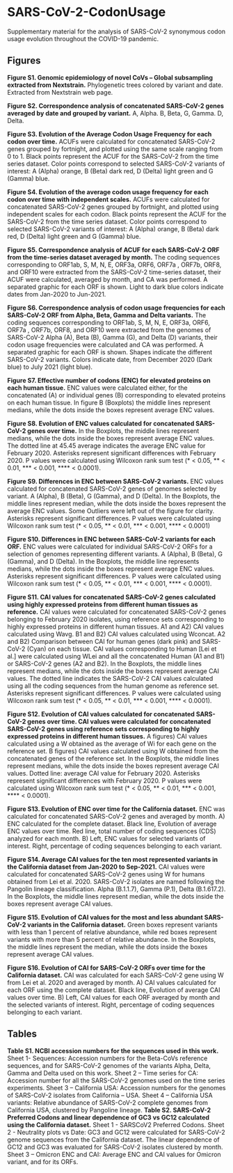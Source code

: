 # SARS-CoV-2-CodonUsage
Supplementary material for the analysis of SARS-CoV-2 synonymous codon usage evolution throughout the COVID-19 pandemic.

## Figures
**Figure S1. Genomic epidemiology of novel CoVs – Global subsampling extracted from Nextstrain.** Phylogenetic trees colored by variant and date. Extracted from Nextstrain web page. 

**Figure S2. Correspondence analysis of concatenated SARS-CoV-2 genes averaged by date and grouped by variant.** A, Alpha. B, Beta, G, Gamma. D, Delta.

**Figure S3. Evolution of the Average Codon Usage Frequency for each codon over time.** ACUFs were calculated for concatenated SARS-CoV-2 genes grouped by fortnight, and plotted using the same scale ranging from 0 to 1. Black points represent the ACUF for the SARS-CoV-2 from the time series dataset. Color points correspond to selected SARS-CoV-2 variants of interest: A (Alpha) orange, B (Beta) dark red, D (Delta) light green and G (Gamma) blue.

**Figure S4. Evolution of the average codon usage frequency for each codon over time with independent scales.** ACUFs were calculated for concatenated SARS-CoV-2 genes grouped by fortnight, and plotted using independent scales for each codon. Black points represent the ACUF for the SARS-CoV-2 from the time series dataset. Color points correspond to selected SARS-CoV-2 variants of interest: A (Alpha) orange, B (Beta) dark red, D (Delta) light green and G (Gamma) blue.

**Figure S5. Correspondence analysis of ACUF for each SARS-CoV-2 ORF from the time-series dataset averaged by month.** The coding sequences corresponding to ORF1ab, S, M, N, E, ORF3a, ORF6, ORF7a , ORF7b, ORF8, and ORF10 were extracted from the SARS-CoV-2 time-series dataset, their ACUF were calculated, averaged by month, and CA was performed. A separated graphic for each ORF is shown. Light to dark blue colors indicate dates from Jan-2020 to Jun-2021. 

**Figure S6. Correspondence analysis of codon usage frequencies for each SARS-CoV-2 ORF from Alpha, Beta, Gamma and Delta variants.** The coding sequences corresponding to ORF1ab, S, M, N, E, ORF3a, ORF6, ORF7a , ORF7b, ORF8, and ORF10 were extracted from the genomes of SARS-CoV-2 Alpha (A), Beta (B), Gamma (G), and Delta (D) variants, their codon usage frequencies were calculated and CA was performed. A separated graphic for each ORF is shown. Shapes indicate the different SARS-CoV-2 variants. Colors indicate date, from December 2020 (Dark blue) to July 2021 (light blue).

**Figure S7. Effective number of codons (ENC) for elevated proteins on each human tissue.** ENC values were calculated either, for the concatenated (A) or individual genes (B) corresponding to elevated proteins on each human tissue. In figure B (Boxplots) the middle lines represent medians, while the dots inside the boxes represent average ENC values.

**Figure S8. Evolution of ENC values calculated for concatenated SARS-CoV-2 genes over time.** In the Boxplots, the middle lines represent medians, while the dots inside the boxes represent average ENC values. The dotted line at 45.45 average indicates the average ENC value for February 2020. Asterisks represent significant differences with February 2020. P values were calculated using Wilcoxon rank sum test (\*  <  0.05, \** < 0.01, \*** < 0.001, \**** < 0.0001).

**Figure S9. Differences in ENC between SARS-CoV-2 variants.** ENC values calculated for concatenated SARS-CoV-2 genes of genomes selected by variant. A (Alpha), B (Beta), G (Gamma), and D (Delta). In the Boxplots, the middle lines represent median, while the dots inside the boxes represent the average ENC values. Some Outliers were left out of the figure for clarity. Asterisks represent significant differences. P values were calculated using Wilcoxon rank sum test (\*  <  0.05, \** < 0.01, \*** < 0.001, \**** < 0.0001) 

**Figure S10. Differences in ENC between SARS-CoV-2 variants for each ORF.** ENC values were calculated for individual SARS-CoV-2 ORFs for a selection of genomes representing different variants. A (Alpha), B (Beta), G (Gamma), and D (Delta). In the Boxplots, the middle line represents medians, while the dots inside the boxes represent average ENC values. Asterisks represent significant differences. P values were calculated using Wilcoxon rank sum test (\*  <  0.05, \** < 0.01, \*** < 0.001, \**** < 0.0001).

**Figure S11. CAI values for concatenated SARS-CoV-2 genes calculated using highly expressed proteins from different human tissues as reference.** CAI values were calculated for concatenated SARS-CoV-2 genes belonging to February 2020 isolates, using reference sets corresponding to highly expressed proteins in different human tissues. A1 and A2) CAI values calculated using Wavg. B1 and B2) CAI values calculated using Wconcat. A2 and B2) Comparison between CAI for human genes (dark pink) and SARS-CoV-2 (Cyan) on each tissue. CAI values corresponding to Human [Lei et al.] were calculated using WLei and all the concatenated Human (A1 and B1) or SARS-CoV-2 genes (A2 and B2). In the Boxplots, the middle lines represent medians, while the dots inside the boxes represent average CAI values. The dotted line indicates the SARS-CoV-2 CAI values calculated using all the coding sequences from the human genome as reference set. Asterisks represent significant differences. P values were calculated using Wilcoxon rank sum test (\*  <  0.05, \** < 0.01, \*** < 0.001, \**** < 0.0001).

**Figure S12.  Evolution of CAI values calculated for concatenated SARS-CoV-2 genes over time. CAI values were calculated for concatenated SARS-CoV-2 genes using reference sets corresponding to highly expressed proteins in different human tissues.** A figures) CAI values calculated using a W obtained as the average of Wi for each gene on the reference set. B figures) CAI values calculated using W obtained from the concatenated genes of the reference set. In the Boxplots, the middle lines represent medians, while the dots inside the boxes represent average CAI values. Dotted line: average CAI value for February 2020. Asterisks represent significant differences with February 2020. P values were calculated using Wilcoxon rank sum test (\*  <  0.05, \** < 0.01, \*** < 0.001, \**** < 0.0001).

**Figure S13. Evolution of ENC over time for the California dataset.** ENC was calculated for concatenated SARS-CoV-2 genes and averaged by month. A) ENC calculated for the complete dataset. Black line, Evolution of average ENC values over time. Red line, total number of coding sequences (CDS) analyzed for each month. B) Left, ENC values for selected variants of interest. Right, percentage of coding sequences belonging to each variant.

**Figure S14. Average CAI values for the ten most represented variants in the California dataset from Jan-2020 to Sep-2021.** CAI values were calculated for concatenated SARS-CoV-2 genes using W for humans obtained from Lei et al. 2020. SARS-CoV-2 isolates are named following the Pangolin lineage classification. Alpha (B.1.1.7), Gamma (P.1), Delta (B.1.617.2). In the Boxplots, the middle lines represent median, while the dots inside the boxes represent average CAI values. 

**Figure S15. Evolution of CAI values for the most and less abundant SARS-CoV-2 variants in the California dataset.** Green boxes represent variants with less than 1 percent of relative abundance, while red boxes represent variants with more than 5 percent of relative abundance. In the Boxplots, the middle lines represent the median, while the dots inside the boxes represent average CAI values. 

**Figure S16. Evolution of CAI for SARS-CoV-2 ORFs over time for the California dataset.** CAI was calculated for each SARS-CoV-2 gene using W from Lei et al. 2020 and averaged by month. A) CAI values calculated for each ORF using the complete dataset. Black line, Evolution of average CAI values over time. B) Left, CAI values for each ORF averaged by month and the selected variants of interest. Right, percentage of coding sequences belonging to each variant.

## Tables
**Table S1. NCBI accession numbers for the sequences used in this work.** Sheet 1- Sequences: Accession numbers for the Beta-CoVs reference sequences, and for SARS-CoV-2 genomes of the variants Alpha, Delta, Gamma and Delta used on this work. Sheet 2 – Time series for CA: Accession number for all the SARS-CoV-2 genomes used on the time series experiments. Sheet 3 – California USA: Accession numbers for the genomes of SARS-CoV-2 isolates from California – USA. Sheet 4 – California USA variants: Relative abundance of SARS-CoV-2 complete genomes from California USA, clustered by Pangoline lineage.
**Table S2. SARS-CoV-2 Preferred Codons and linear dependence of GC3 vs GC12 calculated using the California dataset.** Sheet 1 - SARSCoV2 Preferred Codons. Sheet 2 - Neutrality plots vs Date: GC3 and GC12 were calculated for SARS-CoV-2 genome sequences from the California dataset. The linear dependence of GC12 and GC3 was evaluated for SARS-CoV-2 isolates clustered by month. Sheet 3 – Omicron ENC and CAI: Average ENC and CAI values for Omicron variant, and for its ORFs.
